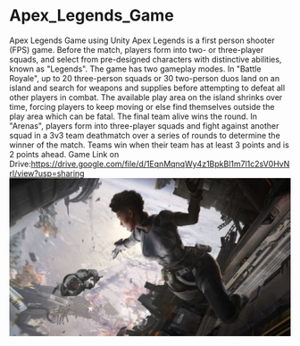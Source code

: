 # Apex_Legends_Game
Apex Legends Game using Unity
Apex Legends is a first person shooter (FPS) game. Before the match, players form
into two- or three-player squads, and select from pre-designed characters with distinctive
abilities, known as "Legends". The game has two gameplay modes. In "Battle Royale", up
to 20 three-person squads or 30 two-person duos land on an island and search for weapons
and supplies before attempting to defeat all other players in combat. The available play
area on the island shrinks over time, forcing players to keep moving or else find themselves
outside the play area which can be fatal. The final team alive wins the round. In "Arenas",
players form into three-player squads and fight against another squad in a 3v3 team
deathmatch over a series of rounds to determine the winner of the match. Teams win
when their team has at least 3 points and is 2 points ahead.
Game Link on Drive:https://drive.google.com/file/d/1EqnMqnqWy4z1BpkBl1m7l1c2sV0HvNrl/view?usp=sharing
![alt text](https://github.com/samar-fathallah/Apex_Legends_Game/blob/main/ss.JPG?raw=true)
